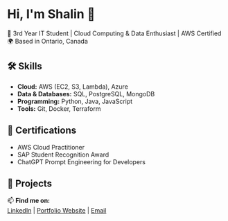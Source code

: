 # Hi, I'm Shalin 👋  
🚀 3rd Year IT Student | Cloud Computing & Data Enthusiast | AWS Certified  
🌍 Based in Ontario, Canada  

## 🛠 Skills  
- **Cloud:** AWS (EC2, S3, Lambda), Azure  
- **Data & Databases:** SQL, PostgreSQL, MongoDB  
- **Programming:** Python, Java, JavaScript  
- **Tools:** Git, Docker, Terraform  

## 📜 Certifications  
- AWS Cloud Practitioner  
- SAP Student Recognition Award
- ChatGPT Prompt Engineering for Developers  

## 🔨 Projects  


📫 **Find me on:**  
[LinkedIn](https://linkedin.com/in/shalin-vaidya-b944a8245) | [Portfolio Website](#) | [Email](mailto:vaidyashalin.1144@gmail.com)
